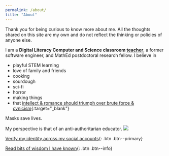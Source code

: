 ```yaml
---
permalink: /about/
title: "About"
---
```

Thank you for being curious to know more about me. All the thoughts shared on this site are my own and do not reflect the thinking or policies of anyone else.

I am a **Digital Literacy Computer and Science classroom [teacher](https://drburkesbrhs.net)**, a former software engineer, and MathEd postdoctoral research fellow. I believe in

- playful STEM learning
- love of family and friends
- cooking
- sourdough
- sci-fi
- horror
- making things
- that [intellect & romance should triumph over brute force & cynicism](https://www.youtube.com/watch?v=M9P4SxtphJ4){:target="_blank"}

Masks save lives.



My perspective is that of an anti-authoritarian educator. [![](https://ik.imagekit.io/scurryday/asst/AntiAuthoritarianEducation.png?tr=w-100)](https://ik.imagekit.io/scurryday/asst/AntiAuthoritarianEducation.png)


[Verify my identity across my social accounts](/../verify/){: .btn .btn--primary}

[Read bits of wisdom I have known](/wisdom/){: .btn .btn--info}